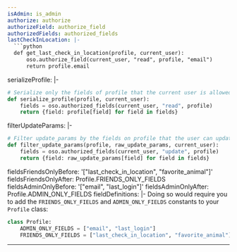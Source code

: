 ```yaml
---
isAdmin: is_admin
authorize: authorize
authorizeField: authorize_field
authorizedFields: authorized_fields
lastCheckInLocation: |-
  ```python
  def get_last_check_in_location(profile, current_user):
      oso.authorize_field(current_user, "read", profile, "email")
      return profile.email
  ```
serializeProfile: |-
  ```python
  # Serialize only the fields of profile that the current user is allowed to read
  def serialize_profile(profile, current_user):
      fields = oso.authorized_fields(current_user, "read", profile)
      return {field: profile[field] for field in fields}
  ```
filterUpdateParams: |-
  ```python
  # Filter update_params by the fields on profile that the user can update
  def filter_update_params(profile, raw_update_params, current_user):
      fields = oso.authorized_fields(current_user, "update", profile)
      return {field: raw_update_params[field] for field in fields}
  ```
fieldsFriendsOnlyBefore: '["last_check_in_location", "favorite_animal"]'
fieldsFriendsOnlyAfter: Profile.FRIENDS_ONLY_FIELDS
fieldsAdminOnlyBefore: '["email", "last_login"]'
fieldsAdminOnlyAfter: Profile.ADMIN_ONLY_FIELDS
fieldDefinitions: |-
  Doing so would require you to add the `FRIENDS_ONLY_FIELDS` and
  `ADMIN_ONLY_FIELDS` constants to your `Profile` class:

  ```python
  class Profile:
      ADMIN_ONLY_FIELDS = ["email", "last_login"]
      FRIENDS_ONLY_FIELDS = ["last_check_in_location", "favorite_animal"]
  ```
---
```

